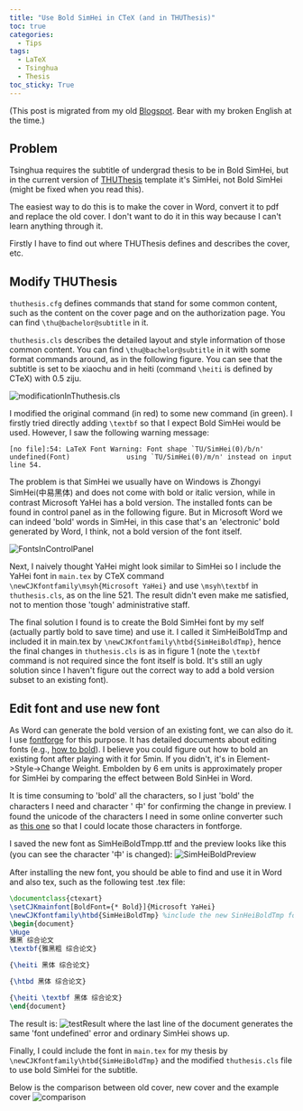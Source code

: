 ```yaml
---
title: "Use Bold SimHei in CTeX (and in THUThesis)"
toc: true
categories:
  - Tips
tags:
  - LaTeX
  - Tsinghua
  - Thesis
toc_sticky: True
---
```


(This post is migrated from my old [Blogspot](https://jwt625.blogspot.com/2017/06/use-bold-simhei-in-ctex-and-in-thuthesis.html). Bear with my broken English at the time.)


## Problem

Tsinghua requires the subtitle of undergrad thesis to be in Bold SimHei, but in the current version of [THUThesis](https://github.com/xueruini/thuthesis) template it's SimHei, not Bold SimHei (might be fixed when you read this).

The easiest way to do this is to make the cover in Word, convert it to pdf and replace the old cover. I don't want to do it in this way because I can't learn anything through it.

Firstly I have to find out where THUThesis defines and describes the cover, etc.

## Modify THUThesis

`thuthesis.cfg` defines commands that stand for some common content, such as the content on the cover page and on the authorization page. You can find `\thu@bachelor@subtitle` in it.

`thuthesis.cls` describes the detailed layout and style information of those common content. You can find `\thu@bachelor@subtitle` in it with some format commands around, as in the following figure. You can see that the subtitle is set to be xiaochu and in heiti (command `\heiti` is defined by CTeX) with 0.5 ziju.

![modificationInThuthesis.cls](https://lh3.googleusercontent.com/B6Cx3KSGrRcQxm49kFN2eYu8PEYohxJ_80n4WZLaQKiFtf8rlCVLWruxj4DcAOTm2L8z9dw=s700 "modification.png")

I modified the original command (in red) to some new command (in green). I firstly tried directly adding `\textbf` so that I expect Bold SimHei would be used. However, I saw the following warning message:
```
[no file]:54: LaTeX Font Warning: Font shape `TU/SimHei(0)/b/n' undefined(Font)              using `TU/SimHei(0)/m/n' instead on input line 54.
```

The problem is that SimHei we usually have on Windows is Zhongyi SimHei(中易黑体) and does not come with bold or italic version, while in contrast Microsoft YaHei has a bold version. The installed fonts can be found in control panel as in the following figure. But in Microsoft Word we can indeed 'bold' words in SimHei, in this case that's an 'electronic' bold generated by Word, I think, not a bold version of the font itself.

![FontsInControlPanel](https://lh3.googleusercontent.com/DkuXjaxJ_4nC86DauMSYt4tpw8ALOzuGLIW7r-L8rVry7mJxI7JZ9kSwqnRfMQI8-cl_Amo=s700 "fontsInControlPanel.png")

Next, I naively thought YaHei might look similar to SimHei so I include the YaHei font in `main.tex` by CTeX command `\newCJKfontfamily\msyh{Microsoft YaHei}` and use `\msyh\textbf` in `thuthesis.cls`, as on the line 521. The result didn't even make me satisfied, not to mention those 'tough' administrative staff.

The final solution I found is to create the Bold SimHei font by my self (actually partly bold to save time) and use it. I called it SimHeiBoldTmp and included it in main.tex by `\newCJKfontfamily\htbd{SimHeiBoldTmp}`, hence the final changes in `thuthesis.cls` is as in figure 1 (note the `\textbf` command is not required since the font itself is bold. It's still an ugly solution since I haven't figure out the correct way to add a bold version subset to an existing font).



## Edit font and use new font

As Word can generate the bold version of an existing font, we can also do it. I use [fontforge](http://fontforge.github.io/en-US/) for this purpose. It has detailed documents about editing fonts (e.g., [how to bold](http://designwithfontforge.com/en-US/Bold_and_Other_Weights.html)). I believe you could figure out how to bold an existing font after playing with it for 5min. If you didn't, it's in Element->Style->Change Weight. Embolden by 6 em units is approximately proper for SimHei by comparing the effect between Bold SinHei in Word.

It is time consuming to 'bold' all the characters, so I just 'bold' the characters I need and character ' 中' for confirming the change in preview. I found the unicode of the characters I need in some online converter such as [this one](http://www.pinyin.info/tools/converter/chars2uninumbers.html) so that I could locate those characters in fontforge.

I saved the new font as SimHeiBoldTmpp.ttf and the preview looks like this (you can see the character '中' is changed):
![SimHeiBoldPreview](https://lh3.googleusercontent.com/k70ZAu3XssW67omSnbuZosHSmFJE9bQLIJflcxgB3Lz5k7c67K77WhsYQ1WyspzNd0zKl3U=s700 "SimHeiBoldPreview.png")

After installing the new font, you should be able to find and use it in Word and also tex, such as the following test .tex file:
```tex
\documentclass{ctexart}
\setCJKmainfont[BoldFont={* Bold}]{Microsoft YaHei}
\newCJKfontfamily\htbd{SimHeiBoldTmp} %include the new SinHeiBoldTmp font as \htbd
\begin{document}
\Huge
雅黑 综合论文
\textbf{雅黑粗 综合论文}

{\heiti 黑体 综合论文}

{\htbd 黑体 综合论文}

{\heiti \textbf 黑体 综合论文}
\end{document}
```
The result is:
![testResult](https://lh3.googleusercontent.com/j7ffkvYl50homp3ERNe7SbLSv-52sYbhMNe8Nl7PulSEn-2dHm59VaC6JF5hgtp0VsMxdmY=s700 "testResult.png")
where the last line of the document generates the same 'font undefined' error and ordinary SimHei shows up.

Finally, I could include the font in `main.tex` for my thesis by `\newCJKfontfamily\htbd{SimHeiBoldTmp}` and the modified `thuthesis.cls` file to use bold SimHei for the subtitle.

Below is the comparison between old cover, new cover and the example cover
![comparison](https://lh3.googleusercontent.com/7zcUMZaUzOmpH_TmXkhaPCtvzQ97EUnx0S67g58hb3vtCkEKdMtdFVaurAVki2KbhoFQefo=s700 "comparison.png")

